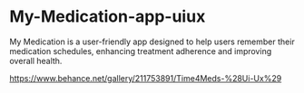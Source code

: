 # My-Medication-app-uiux
My Medication is a user-friendly app designed to help users remember their medication schedules, enhancing treatment adherence and improving overall health.

https://www.behance.net/gallery/211753891/Time4Meds-%28Ui-Ux%29
